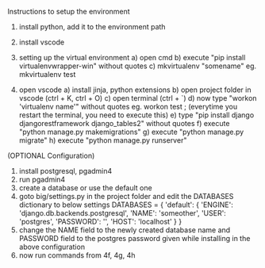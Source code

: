 Instructions to setup the environment

1. install python, add it to the environment path

2. install vscode

3. setting up the virtual environment
    a) open cmd
    b) execute "pip install virtualenvwrapper-win" without quotes
    c) mkvirtualenv "somename"  eg. mkvirtualenv test
    
4. open vscode
    a) install jinja, python extensions
    b) open project folder in vscode (ctrl + K, ctrl + O)
    c) open terminal (ctrl + `)
    d) now type "workon 'virtualenv name'" without quotes  eg. workon test ; (everytime you restart the terminal, you need to execute this)
    e) type "pip install django djangorestframework django_tables2" without quotes
    f) execute "python manage.py makemigrations"
    g) execute "python manage.py migrate"
    h) execute "python manage.py runserver"
    
  
(OPTIONAL Configuration)

1. install postgresql, pgadmin4
2. run pgadmin4
3. create a database or use the default one
4. goto big/settings.py in the project folder and edit the DATABASES dictionary to below settings
    DATABASES = {
      'default': {
          'ENGINE': 'django.db.backends.postgresql',
          'NAME': 'someother',
          'USER': 'postgres',
          'PASSWORD': '',
          'HOST': 'localhost'
      }
    }
5. change the NAME field to the newly created database name and PASSWORD field to the postgres password given while installing in the above configuration
6. now run commands from 4f, 4g, 4h

